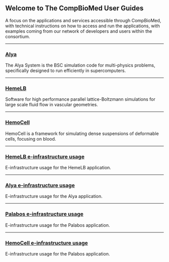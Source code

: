 ## Welcome to The CompBioMed User Guides

A focus on the applications and services accessible through CompBioMed, with technical instructions on how to access and run the applications, with examples coming from our network of developers and users within the consortium.

---

### [Alya](./applications/Alya/Alya.md)
The Alya System is the BSC simulation code for multi-physics problems, specifically designed to run efficiently in supercomputers. 

---

### [HemeLB](./applications/HemeLB/HemeLB.md)
Software for high performance parallel lattice-Boltzmann simulations for large scale fluid flow in vascular geometries.

---

### [HemoCell](./applications/HemoCell/HemoCell.md)
HemoCell is a framework for simulating dense suspensions of deformable cells, focusing on blood. 

---

### [HemeLB e-infrastructure usage](./applications/HemeLB/HemeLB_einf.md)
E-infrastructure usage for the HemeLB application.

---

### [Alya e-infrastructure usage](./applications/Alya/Alya_einf.md)
E-infrastructure usage for the Alya application.

---

### [Palabos e-infrastructure usage](./applications/Palabos/Palabos_einf.md)
E-infrastructure usage for the Palabos application.

---

### [HemoCell e-infrastructure usage](./applications/HemoCell/HemoCell_einf.md)
E-infrastructure usage for the Palabos application.
